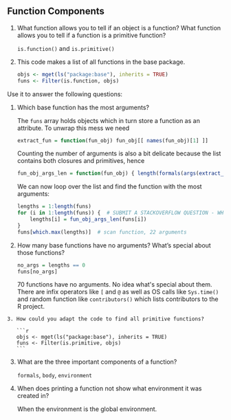 Function Components
-------------------

1.  What function allows you to tell if an object is a function?
    What function allows you to tell if a function is a primitive function?

    `is.function()` and `is.primitive()`

2.  This code makes a list of all functions in the base package.
    ```r
    objs <- mget(ls("package:base"), inherits = TRUE)
    funs <- Filter(is.function, objs)
    ```

   Use it to answer the following questions:

   1.  Which base function has the most arguments?

       The `funs` array holds objects which in turn store a function as an attribute. To unwrap this mess we need

        ```r
        extract_fun = function(fun_obj) fun_obj[[ names(fun_obj)[1] ]]
        ```

        Counting the number of arguments is also a bit delicate because the list contains both closures and primitives, hence

        ```r
        fun_obj_args_len = function(fun_obj) { length(formals(args(extract_fun(fun_obj)))) }
        ```

        We can now loop over the list and find the function with the most arguments:

        ```r
        lengths = 1:length(funs)
        for (i in 1:length(funs)) {  # SUBMIT A STACKOVERFLOW QUESTION - WHY DOESN'T SAPPLY WORK HERE?
            lengths[i] = fun_obj_args_len(funs[i])
        }
        funs[which.max(lengths)]  # scan function, 22 arguments
        ```

   2. How many base functions have no arguments?
      What’s special about those functions?

      ```r
      no_args = lengths == 0
      funs[no_args]
      ```

      70 functions have no arguments. No idea what's special about them. There are infix operators like `[` and `@` as well as OS calls like `Sys.time()` and random function like `contributors()` which lists contributors to the R project.

    3. How could you adapt the code to find all primitive functions?

       ```r
       objs <- mget(ls("package:base"), inherits = TRUE)
       funs <- Filter(is.primitive, objs)
       ```

3.  What are the three important components of a function?

    `formals`, `body`, `environment`

4.  When does printing a function not show what environment it was created in?

    When the environment is the global environment.
